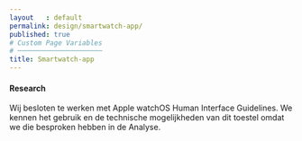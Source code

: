 ```yaml
---
layout   : default
permalink: design/smartwatch-app/
published: true
# Custom Page Variables
# ─────────────────────
title: Smartwatch-app
---
```


#### Research
Wij besloten te werken met Apple watchOS Human Interface Guidelines. We kennen het gebruik en de technische mogelijkheden van dit toestel omdat we die besproken hebben in de Analyse.  
